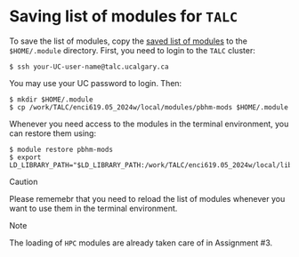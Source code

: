# Saving list of modules for `TALC`

To save the list of modules, copy the [saved list of modules](./pbhm-mods) to the `$HOME/.module` directory.
First, you need to login to the `TALC` cluster:
```console
$ ssh your-UC-user-name@talc.ucalgary.ca
```
You may use your UC password to login. Then:

```console
$ mkdir $HOME/.module
$ cp /work/TALC/enci619.05_2024w/local/modules/pbhm-mods $HOME/.module
```

Whenever you need access to the modules in the terminal environment, you can restore them using:
```console
$ module restore pbhm-mods
$ export LD_LIBRARY_PATH="$LD_LIBRARY_PATH:/work/TALC/enci619.05_2024w/local/lib64"
```

> [!CAUTION]
> Please rememebr that you need to reload the list of modules whenever you want to use them in the terminal environment.

> [!NOTE]
> The loading of `HPC` modules are already taken care of in Assignment #3.
